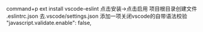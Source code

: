 
command+p
ext install vscode-eslint
点击安装->点击启用
项目根目录创建文件 .eslintrc.json
去.vscode/settings.json  添加一项关闭vscode的自带语法校验  "javascript.validate.enable": false,
